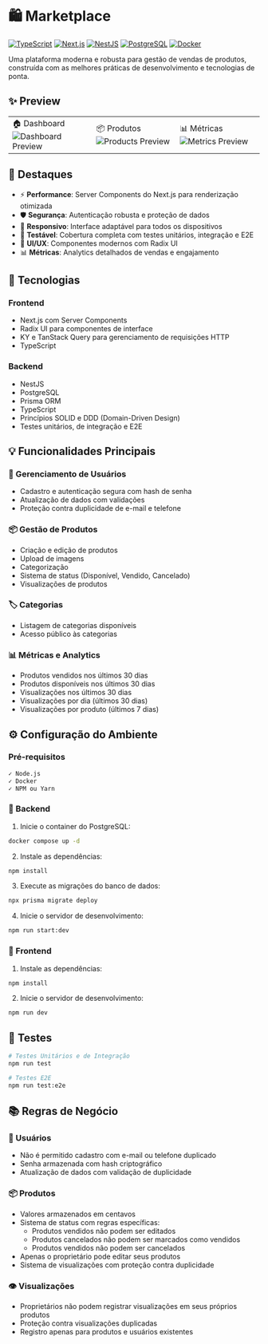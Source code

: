 # 🛍️ Marketplace

[![TypeScript](https://img.shields.io/badge/TypeScript-007ACC?style=for-the-badge&logo=typescript&logoColor=white)]()
[![Next.js](https://img.shields.io/badge/Next.js-000000?style=for-the-badge&logo=next.js&logoColor=white)]()
[![NestJS](https://img.shields.io/badge/NestJS-E0234E?style=for-the-badge&logo=nestjs&logoColor=white)]()
[![PostgreSQL](https://img.shields.io/badge/PostgreSQL-316192?style=for-the-badge&logo=postgresql&logoColor=white)]()
[![Docker](https://img.shields.io/badge/Docker-2496ED?style=for-the-badge&logo=docker&logoColor=white)]()

Uma plataforma moderna e robusta para gestão de vendas de produtos, construída com as melhores práticas de desenvolvimento e tecnologias de ponta.

## ✨ Preview

<table>
  <tr>
    <td width="33%">
      🏠 Dashboard
      <img src="/api/placeholder/400/200" alt="Dashboard Preview"/>
    </td>
    <td width="33%">
      📦 Produtos
      <img src="/api/placeholder/400/200" alt="Products Preview"/>
    </td>
    <td width="33%">
      📊 Métricas
      <img src="/api/placeholder/400/200" alt="Metrics Preview"/>
    </td>
  </tr>
</table>

## 🎯 Destaques

- ⚡ **Performance**: Server Components do Next.js para renderização otimizada
- 🛡️ **Segurança**: Autenticação robusta e proteção de dados
- 📱 **Responsivo**: Interface adaptável para todos os dispositivos
- 🧪 **Testável**: Cobertura completa com testes unitários, integração e E2E
- 🎨 **UI/UX**: Componentes modernos com Radix UI
- 📊 **Métricas**: Analytics detalhados de vendas e engajamento

## 🚀 Tecnologias

### Frontend
- Next.js com Server Components
- Radix UI para componentes de interface
- KY e TanStack Query para gerenciamento de requisições HTTP
- TypeScript

### Backend
- NestJS
- PostgreSQL
- Prisma ORM
- TypeScript
- Princípios SOLID e DDD (Domain-Driven Design)
- Testes unitários, de integração e E2E

## 💡 Funcionalidades Principais

### 👤 Gerenciamento de Usuários
  - Cadastro e autenticação segura com hash de senha
  - Atualização de dados com validações
  - Proteção contra duplicidade de e-mail e telefone

### 📦 Gestão de Produtos
  - Criação e edição de produtos
  - Upload de imagens
  - Categorização
  - Sistema de status (Disponível, Vendido, Cancelado)
  - Visualizações de produtos

### 🏷️ Categorias
  - Listagem de categorias disponíveis
  - Acesso público às categorias

### 📊 Métricas e Analytics
  - Produtos vendidos nos últimos 30 dias
  - Produtos disponíveis nos últimos 30 dias
  - Visualizações nos últimos 30 dias
  - Visualizações por dia (últimos 30 dias)
  - Visualizações por produto (últimos 7 dias)

## ⚙️ Configuração do Ambiente

### Pré-requisitos
```markdown
✓ Node.js
✓ Docker
✓ NPM ou Yarn
```

### 🔧 Backend

1. Inicie o container do PostgreSQL:
```bash
docker compose up -d
```

2. Instale as dependências:
```bash
npm install
```

3. Execute as migrações do banco de dados:
```bash
npx prisma migrate deploy
```

4. Inicie o servidor de desenvolvimento:
```bash
npm run start:dev
```

### 🎨 Frontend

1. Instale as dependências:
```bash
npm install
```

2. Inicie o servidor de desenvolvimento:
```bash
npm run dev
```

## 🧪 Testes

```bash
# Testes Unitários e de Integração
npm run test

# Testes E2E
npm run test:e2e
```

## 📚 Regras de Negócio

### 👤 Usuários
- Não é permitido cadastro com e-mail ou telefone duplicado
- Senha armazenada com hash criptográfico
- Atualização de dados com validação de duplicidade

### 📦 Produtos
- Valores armazenados em centavos
- Sistema de status com regras específicas:
  - Produtos vendidos não podem ser editados
  - Produtos cancelados não podem ser marcados como vendidos
  - Produtos vendidos não podem ser cancelados
- Apenas o proprietário pode editar seus produtos
- Sistema de visualizações com proteção contra duplicidade

### 👁️ Visualizações
- Proprietários não podem registrar visualizações em seus próprios produtos
- Proteção contra visualizações duplicadas
- Registro apenas para produtos e usuários existentes